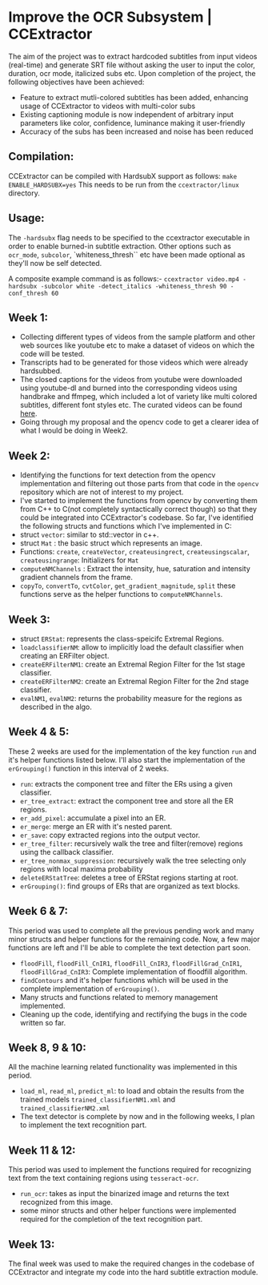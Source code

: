 # Improve the OCR Subsystem | CCExtractor
The aim of the project was to extract hardcoded subtitles from input videos (real-time) and generate SRT file without asking the user to input the color, duration, ocr mode, italicized subs etc. Upon completion of the project, the following objectives have been achieved:

* Feature to extract mutli-colored subtitles has been added, enhancing usage of CCExtractor to videos with multi-color subs
* Existing captioning module is now independent of arbitrary input parameters like color, confidence, luminance making it user-friendly
* Accuracy of the subs has been increased and noise has been reduced

## Compilation:
CCExtractor can be compiled with HardsubX support as follows: `make ENABLE_HARDSUBX=yes`
This needs to be run from the `ccextractor/linux` directory.

## Usage:
The `-hardsubx` flag needs to be specified to the ccextractor executable in order to enable burned-in subtitle extraction.
Other options such as `ocr_mode`, `subcolor`, `whiteness_thresh`` etc have been made optional as they'll now be self detected.

A composite example command is as follows:-
`ccextractor video.mp4 -hardsubx -subcolor white -detect_italics -whiteness_thresh 90 -conf_thresh 60`

## Week 1:
* Collecting different types of videos from the sample platform and other web sources like youtube etc to make a dataset of videos on which the code will be tested.
* Transcripts had to be generated for those videos which were already hardsubbed.
* The closed captions for the videos from youtube were downloaded using youtube-dl and burned into the corresponding videos using handbrake and ffmpeg, which included a lot of variety like multi colored subtitles, different font styles etc. The curated videos can be found [here](https://drive.google.com/open?id=1yHZN4jQw24MIgFGrByUbUZahkUelQHD8).
* Going through my proposal and the opencv code to get a clearer idea of what I would be doing in Week2.

## Week 2:
* Identifying the functions for text detection from the opencv implementation and filtering out those parts from that code in the `opencv` repository which are not of interest to my project.
* I've started to implement the functions from opencv by converting them from C++ to C(not completely syntactically correct though) so that they could be integrated into CCExtractor's codebase.
So far, I've identified the following structs and functions which I've implemented in C:
* struct `vector`: similar to std::vector in c++.
* struct `Mat` :  the basic struct which represents an image.
* Functions: `create`, `createVector`, `createusingrect`, `createusingscalar`, `createusingrange`: Initializers for `Mat`
* `computeNMChannels` : Extract the intensity, hue, saturation and intensity gradient channels from the frame.
* `copyTo`, `convertTo`, `cvtColor`, `get_gradient_magnitude`, `split` these functions serve as the helper functions to `computeNMChannels`.

 ## Week 3: 
* struct `ERStat`: represents the class-speicifc Extremal Regions.
* `loadclassifierNM`: allow to implicitly load the default classifier when creating an ERFilter object.
* `createERFilterNM1`: create an Extremal Region Filter for the 1st stage classifier.
* `createERFilterNM2`: create an Extremal Region Filter for the 2nd stage classifier.
* `evalNM1`, `evalNM2`: returns the probability measure for the regions as described in the algo.

## Week 4 & 5:
These 2 weeks are used for the implementation of the key function `run` and it's helper functions listed below. I'll also start the implementation of the `erGrouping()` function in this interval of 2 weeks.
* `run`: extracts the component tree and filter the ERs using a given classifier.
* `er_tree_extract`: extract the component tree and store all the ER regions.
* `er_add_pixel`: accumulate a pixel into an ER.
* `er_merge`: merge an ER with it's nested parent.
* `er_save`: copy extracted regions into the output vector.
* `er_tree_filter`: recursively walk the tree and filter(remove) regions using the callback classifier.
* `er_tree_nonmax_suppression`: recursively walk the tree selecting only regions with local maxima probability
*  `deleteERStatTree`: deletes a tree of ERStat regions starting at root.
* `erGrouping()`: find groups of ERs that are organized as text blocks.

## Week 6 & 7:
This period was used to complete all the previous pending work and many minor structs and helper functions for the remaining code. Now, a few major functions are left and I'll be able to complete the text detection part soon.
* `floodFill`, `floodFill_CnIR1`, `floodFill_CnIR3`, `floodFillGrad_CnIR1`, `floodFillGrad_CnIR3`: Complete implementation of floodfill algorithm.
* `findContours` and it's helper functions which will be used in the complete implementation of `erGrouping()`.
* Many structs and functions related to memory management implemented.
* Cleaning up the code, identifying and rectifying the bugs in the code written so far.

## Week 8, 9 & 10:
All the machine learning related functionality was implemented in this period.
* `load_ml`, `read_ml`, `predict_ml`: to load and obtain the results from the trained models `trained_classifierNM1.xml` and `trained_classifierNM2.xml`
* The text detector is complete by now and in the following weeks, I plan to implement the text recognition part.

## Week 11 & 12:
This period was used to implement the functions required for recognizing text from the text containing regions using `tesseract-ocr`.
* `run_ocr`: takes as input the binarized image and returns the text recognized from this image.
*  some minor structs and other helper functions were implemented required for the completion of the text recognition part.

## Week 13:
The final week was used to make the required changes in the codebase of CCExtractor and integrate my code into the hard subtitle extraction module.
